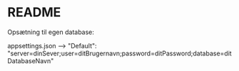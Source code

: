 # README

Opsætning til egen database:

appsettings.json --> "Default": "server=dinSever;user=ditBrugernavn;password=ditPassword;database=ditDatabaseNavn"
